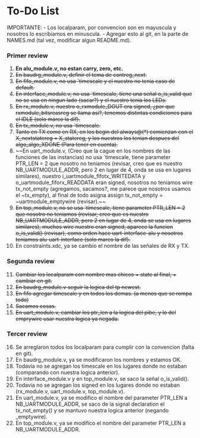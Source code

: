 # To-Do List
IMPORTANTE:
    - Los localparam, por convencion son en mayuscula y nosotros lo escribiamos en minuscula.
    - Agregar esto al git, en la parte de NAMES.md (tal vez, modificar algun README.md). 

### Primer review
1. **En alu_module.v, no estan carry, zero, etc.**
2. ~~En baudrg_module.v, definir el tema de contreg_next.~~
3. ~~En fifo_module.v, no usa `timescale y el nuestro no tenia caso de default.~~
4. ~~En interface_module.v, no usa `timescale, tiene una señal o_is_valid que no se usa en ningun lado (sacar?) y el nuestro tenia los LEDs.~~
5. ~~En rx_module.v, nuestro o_rxmodule_DOUT era signed, ¿por que rxmodule_bitsreasreg se llama asi?, tenemos distintas condiciones para el IDLE (solo marco la dif).~~
6. ~~En tx_module.v, no usa `timescale.~~
7. ~~Tanto en TX como en RX, en los begin del always@(*) comienzan con el X_nextstatereg = X_statereg, y los nuestros los tenian despues del algo_algo_XDONE (Para tener en cuenta).~~
8. ~~En uart_module.v, (Creo que la cague en los nombres de las funciones de las instancias) no usa `timescale, tiene parameter PTR_LEN = 2 que nosotro no teniamos (revisar, creo que es nuestro NB_UARTMODULE_ADDR, pero 2 en lugar de 4, onda se usa en lugares similares), nuestro i_uartmodule_fifotx_WRITEDATA y o_uartmodule_fiforx_READDATA eran signed, nosotros no teniamos wire tx_not_empty (agregamos, sacamos?, me parece que nosotros usamos el ~tx_empty), al final de todo asigna assign tx_not_empty = ~uartmodule_emptywire (revisar).~~
9. ~~En top_module.v, no se usa `timescale, tiene parameter PTR_LEN = 2 que nosotro no teniamos (revisar, creo que es nuestro NB_UARTMODULE_ADDR, pero 2 en lugar de 4, onda se usa en lugares similares), muchos wire nuestro eran signed, aparece la funcion o_is_valid() (revisar), como orden hace uart-interface-alu y nosotros teniamos alu-uart-interface (solo marco la dif).~~
10. En constraints.xdc, ya se cambio el nombre de las señales de RX y TX.

### Segunda review
11. ~~Cambiar los localparam con nombre mas chicos + state al final, + cambiar en git.~~
12. ~~En baudrg_module.v seguir la logica del tp newest.~~
13. ~~En fifo agregar timescale y en todos los demas. (a menos que se rompa todo)~~
14. ~~Sacamos cosas.~~
15. ~~En uart_module.v, cambiar los ptr_len a la logica del pibe, y lo del emprywire usar nuestra logica ya negada.~~

### Tercer review
16. Se arreglaron todos los localparam para cumplir con la convencion (falta en git).
17. En baudrg_module.v, ya se modificaron los nombres y estamos OK.
18. Todavia no se agregan los timescale en los lugares donde no estaban (comparando con nuestra logica anterior).
19. En interface_module.v y en top_module.v, se saco la señal o_is_valid().
20. Todavia no se agregan los signed en los lugares donde no estaban (rx_module.v, uart_module.v, top_module.v).
21. En uart_module.v, ya se modifico el nombre del parameter PTR_LEN a NB_UARTMODULE_ADDR, se saco de la signal declaration el tx_not_empty() y se mantuvo nuestra logica anterior (negando _emptywire).
22. En top_module.v, ya se modifico el nombre del parameter PTR_LEN a NB_UARTMODULE_ADDR.
